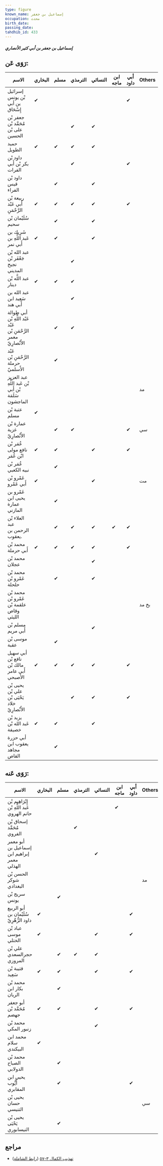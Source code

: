 ```yaml
---
type: figure
known_name: إسماعيل بن جعفر
occupation: محدث
birth_date:
passing_date:
tahdhib_id: 433
---
```

##### إسماعيل بن جعفر بن أبي كثير الأنصاري

## رَوَى عَن:
| الاسم                                                               | البخاري | مسلم | الترمذي | النسائي | ابن ماجه | أبي داود | Others |
| ------------------------------------------------------------------- | ------- | ---- | ------- | ------- | -------- | -------- | ------ |
| إسرائيل بْن يونس ين أبي إِسْحَاق                                    | ✔       |      |         |         |          | ✔        |        |
| جعفر بْن مُحَمَّد بْن على بْن الحسين                                |         |      | ✔       | ✔       |          |          |        |
| حميد الطويل                                                         | ✔       | ✔    | ✔       | ✔       |          |          |        |
| داود بْن بكر بْن أَبي الفرات                                        |         |      | ✔       |         |          | ✔        |        |
| داود بْن قيس الفراء                                                 |         | ✔    |         | ✔       |          |          |        |
| ربيعة بْن أَبي عَبْد الرَّحْمَنِ                                    | ✔       | ✔    | ✔       | ✔       |          | ✔        |        |
| سُلَيْمان بْن سحيم                                                  |         | ✔    |         | ✔       |          |          |        |
| شَرِيك بن عَبد اللَّهِ بن أَبي نمر                                  | ✔       | ✔    |         | ✔       |          |          |        |
| عبد الله بْن جَعْفَر بْن نجيح المديني                               |         |      | ✔       |         |          |          |        |
| عبد اللَّه بْن دينار                                                | ✔       | ✔    | ✔       |         |          |          |        |
| عبد الله بن سَعِيد ابن أَبي هند                                     |         |      | ✔       |         |          |          |        |
| أبي طوالة عَبْد اللَّهِ بْن عَبْد الرَّحْمَنِ بْن معمر الأَنْصارِيّ |         | ✔    | ✔       |         |          |          |        |
| عَبْد الرَّحْمَنِ بْن حرملة الأَسلميّ                               |         | ✔    |         |         |          |          |        |
| عبد العزيز بْن عَبد اللَّهِ بْن أَبي سَلَمَة الماجشون               |         |      |         |         |          |          | مد     |
| عتبة بْن مسلم                                                       | ✔       |      |         |         |          |          |        |
| عمارة بْن غزية الأَنْصارِيّ                                         |         | ✔    | ✔       |         |          | ✔        | سي     |
| عُمَر بْن نافع مولى ابْن عُمَر                                      | ✔       | ✔    |         | ✔       |          | ✔        |        |
| عُمَر بْن نبيه الكعبي                                               |         | ✔    |         |         |          |          |        |
| عَمْرو بْن أَبي عَمْرو                                              | ✔       |      |         | ✔       |          |          | مت     |
| عَمْرو بن يحيى ابن عمارة المازني                                    |         | ✔    |         |         |          |          |        |
| العلاء بْن عبد الرحمن بن يعقوب.                                     |         | ✔    | ✔       | ✔       | ✔        | ✔        |        |
| محمد بْن أَبي حرملة                                                 | ✔       | ✔    | ✔       | ✔       |          | ✔        |        |
| محمد بْن عجلان                                                      |         |      |         | ✔       |          |          |        |
| محمد بْن عَمْرو بْن حلحلة                                           |         | ✔    |         | ✔       |          |          |        |
| محمد بْن عَمْرو بْن علقمة بْن وقاص الليثي                           |         |      |         |         |          |          | بخ مد  |
| مسلم بْن أَبي مريم                                                  |         |      |         | ✔       |          |          |        |
| موسى بْن عقبة                                                       |         | ✔    |         |         |          |          |        |
| أبي سهيل نافع بْن مالك بْن أَبي عامر الأصبحي                        | ✔       | ✔    | ✔       | ✔       |          | ✔        |        |
| يحيى بْن علي بْن يَحْيَى بْن خلاد الأَنْصارِيّ                      |         |      | ✔       | ✔       |          | ✔        |        |
| يزيد بْن عَبد الله بْن خصيفة                                        | ✔       | ✔    |         | ✔       |          |          |        |
| أبي حزرة يعقوب ابن مجاهد القاص                                      |         | ✔    |         |         |          |          |        |
## رَوَى عَنه:
| الاسم                                        | البخاري | مسلم | الترمذي | النسائي | ابن ماجه | أبي داود | Others |
| -------------------------------------------- | ------- | ---- | ------- | ------- | -------- | -------- | ------ |
| إِبْرَاهِيم بْن عَبد اللَّهِ بْن حاتم الهروي |         |      |         |         | ✔        |          |        |
| إسحاق بْن مُحَمَّد الفروي                    |         |      | ✔       |         |          |          |        |
| أبو معمر إسماعيل بن إبراهيم ابن معمر الهذلي  |         |      |         | ✔       |          |          |        |
| الحسن بْن شوكر البغدادي                      |         |      |         |         |          |          | مد     |
| سريج بْن يونس                                |         | ✔    |         |         |          |          |        |
| أبو الربيع سُلَيْمان بن داود الزُّهْرِيّ     | ✔       |      |         |         |          | ✔        |        |
| عباد بْن موسى الختلي                         | ✔       |      |         | ✔       |          | ✔        |        |
| علي بْن حجرالسعدي المروزي                    |         | ✔    | ✔       | ✔       |          |          |        |
| قتيبة بْن سَعِيد                             | ✔       | ✔    |         | ✔       |          | ✔        |        |
| محمد بْن بكار ابن الريان                     |         | ✔    |         |         |          |          |        |
| أبو جعفر مُحَمَّد بْن جهضم                   | ✔       | ✔    |         | ✔       |          | ✔        |        |
| محمد بْن زنبور المكي                         |         |      |         | ✔       |          |          |        |
| محمد ابن سلام البيكندي                       | ✔       |      |         |         |          |          |        |
| محمد بْن الصباح الدولابي                     |         | ✔    |         |         |          |          |        |
| يحيى ابن أَيُّوب المقابري                    |         | ✔    |         |         |          | ✔        |        |
| يحيى بْن حسان التنيسي                        |         |      |         |         |          |          | سي     |
| يحيى بْن يَحْيَى النيسابوري                  |         | ✔    |         |         |          |          |        |
## مراجع
- [تهذيب الكمال ٣-٥٧](obsidian://open?vault=Tahdhib-al-Kamal&file=Figures/٤٣٣-إسماعيل%20بن%20جعفر%20بن%20أبي%20كثير%20الأنصاري) ([رابط الشاملة](https://shamela.ws/book/3722/1071))